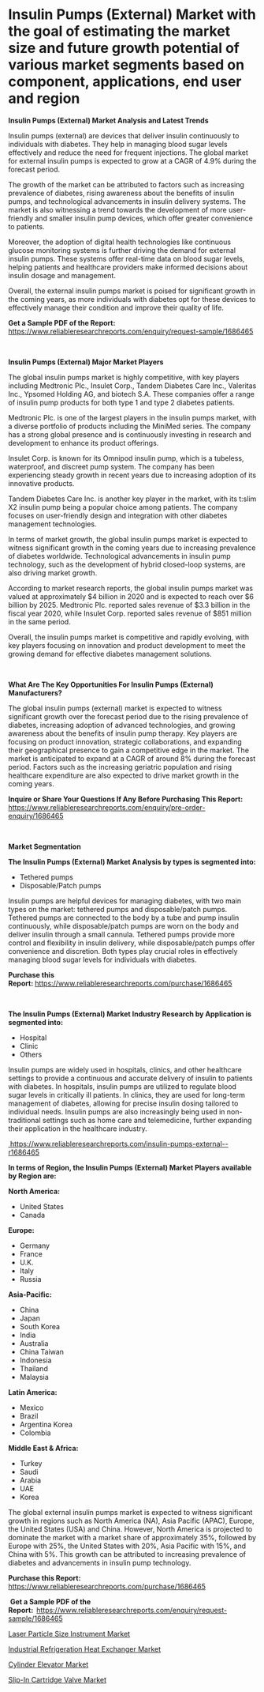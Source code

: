 <p><h1>Insulin Pumps (External) Market with the goal of estimating the market size and future growth potential of various market segments based on component, applications, end user and region</h1></p><p><strong>Insulin Pumps (External) Market Analysis and Latest Trends</strong></p>
<p><p>Insulin pumps (external) are devices that deliver insulin continuously to individuals with diabetes. They help in managing blood sugar levels effectively and reduce the need for frequent injections. The global market for external insulin pumps is expected to grow at a CAGR of 4.9% during the forecast period. </p><p>The growth of the market can be attributed to factors such as increasing prevalence of diabetes, rising awareness about the benefits of insulin pumps, and technological advancements in insulin delivery systems. The market is also witnessing a trend towards the development of more user-friendly and smaller insulin pump devices, which offer greater convenience to patients.</p><p>Moreover, the adoption of digital health technologies like continuous glucose monitoring systems is further driving the demand for external insulin pumps. These systems offer real-time data on blood sugar levels, helping patients and healthcare providers make informed decisions about insulin dosage and management.</p><p>Overall, the external insulin pumps market is poised for significant growth in the coming years, as more individuals with diabetes opt for these devices to effectively manage their condition and improve their quality of life.</p></p>
<p><strong>Get a Sample PDF of the Report:&nbsp;</strong> <a href="https://www.reliableresearchreports.com/enquiry/request-sample/1686465">https://www.reliableresearchreports.com/enquiry/request-sample/1686465</a></p>
<p>&nbsp;</p>
<p><strong>Insulin Pumps (External) Major Market Players</strong></p>
<p><p>The global insulin pumps market is highly competitive, with key players including Medtronic Plc., Insulet Corp., Tandem Diabetes Care Inc., Valeritas Inc., Ypsomed Holding AG, and biotech S.A. These companies offer a range of insulin pump products for both type 1 and type 2 diabetes patients.</p><p>Medtronic Plc. is one of the largest players in the insulin pumps market, with a diverse portfolio of products including the MiniMed series. The company has a strong global presence and is continuously investing in research and development to enhance its product offerings.</p><p>Insulet Corp. is known for its Omnipod insulin pump, which is a tubeless, waterproof, and discreet pump system. The company has been experiencing steady growth in recent years due to increasing adoption of its innovative products.</p><p>Tandem Diabetes Care Inc. is another key player in the market, with its t:slim X2 insulin pump being a popular choice among patients. The company focuses on user-friendly design and integration with other diabetes management technologies.</p><p>In terms of market growth, the global insulin pumps market is expected to witness significant growth in the coming years due to increasing prevalence of diabetes worldwide. Technological advancements in insulin pump technology, such as the development of hybrid closed-loop systems, are also driving market growth.</p><p>According to market research reports, the global insulin pumps market was valued at approximately $4 billion in 2020 and is expected to reach over $6 billion by 2025. Medtronic Plc. reported sales revenue of $3.3 billion in the fiscal year 2020, while Insulet Corp. reported sales revenue of $851 million in the same period.</p><p>Overall, the insulin pumps market is competitive and rapidly evolving, with key players focusing on innovation and product development to meet the growing demand for effective diabetes management solutions.</p></p>
<p>&nbsp;</p>
<p><strong>What Are The Key Opportunities For Insulin Pumps (External) Manufacturers?</strong></p>
<p><p>The global insulin pumps (external) market is expected to witness significant growth over the forecast period due to the rising prevalence of diabetes, increasing adoption of advanced technologies, and growing awareness about the benefits of insulin pump therapy. Key players are focusing on product innovation, strategic collaborations, and expanding their geographical presence to gain a competitive edge in the market. The market is anticipated to expand at a CAGR of around 8% during the forecast period. Factors such as the increasing geriatric population and rising healthcare expenditure are also expected to drive market growth in the coming years.</p></p>
<p><strong>Inquire or Share Your Questions If Any Before Purchasing This Report:</strong> <a href="https://www.reliableresearchreports.com/enquiry/pre-order-enquiry/1686465">https://www.reliableresearchreports.com/enquiry/pre-order-enquiry/1686465</a></p>
<p>&nbsp;</p>
<p><strong>Market Segmentation</strong></p>
<p><strong>The Insulin Pumps (External) Market Analysis by types is segmented into:</strong></p>
<p><ul><li>Tethered pumps</li><li>Disposable/Patch pumps</li></ul></p>
<p><p>Insulin pumps are helpful devices for managing diabetes, with two main types on the market: tethered pumps and disposable/patch pumps. Tethered pumps are connected to the body by a tube and pump insulin continuously, while disposable/patch pumps are worn on the body and deliver insulin through a small cannula. Tethered pumps provide more control and flexibility in insulin delivery, while disposable/patch pumps offer convenience and discretion. Both types play crucial roles in effectively managing blood sugar levels for individuals with diabetes.</p></p>
<p><strong>Purchase this Report:&nbsp;</strong><a href="https://www.reliableresearchreports.com/purchase/1686465">https://www.reliableresearchreports.com/purchase/1686465</a></p>
<p>&nbsp;</p>
<p><strong>The Insulin Pumps (External) Market Industry Research by Application is segmented into:</strong></p>
<p><ul><li>Hospital</li><li>Clinic</li><li>Others</li></ul></p>
<p><p>Insulin pumps are widely used in hospitals, clinics, and other healthcare settings to provide a continuous and accurate delivery of insulin to patients with diabetes. In hospitals, insulin pumps are utilized to regulate blood sugar levels in critically ill patients. In clinics, they are used for long-term management of diabetes, allowing for precise insulin dosing tailored to individual needs. Insulin pumps are also increasingly being used in non-traditional settings such as home care and telemedicine, further expanding their application in the healthcare industry.</p></p>
<p><a href="https://www.reliableresearchreports.com/insulin-pumps-external--r1686465">&nbsp;https://www.reliableresearchreports.com/insulin-pumps-external--r1686465</a></p>
<p><strong>In terms of Region, the Insulin Pumps (External) Market Players available by Region are:</strong></p>
<p>
    <p> <strong> North America: </strong>
        <ul>
            <li>United States</li>
            <li>Canada</li>
        </ul>
        </p> 
    <p> <strong> Europe: </strong>
        <ul>
            <li>Germany</li>
            <li>France</li>
            <li>U.K.</li>
            <li>Italy</li>
            <li>Russia</li>
        </ul>
        </p> 
    <p> <strong> Asia-Pacific: </strong>
        <ul>
            <li>China</li>
            <li>Japan</li>
            <li>South Korea</li>
            <li>India</li>
            <li>Australia</li>
            <li>China Taiwan</li>
            <li>Indonesia</li>
            <li>Thailand</li>
            <li>Malaysia</li>
        </ul>
        </p> 
    <p> <strong> Latin America: </strong>
        <ul>
            <li>Mexico</li>
            <li>Brazil</li>
            <li>Argentina Korea</li>
            <li>Colombia</li>
        </ul>
        </p> 
    <p> <strong> Middle East & Africa: </strong>
        <ul>
            <li>Turkey</li>
            <li>Saudi</li>
            <li>Arabia</li>
            <li>UAE</li>
            <li>Korea</li>
        </ul>
    </p>
    </p>
<p><p>The global external insulin pumps market is expected to witness significant growth in regions such as North America (NA), Asia Pacific (APAC), Europe, the United States (USA) and China. However, North America is projected to dominate the market with a market share of approximately 35%, followed by Europe with 25%, the United States with 20%, Asia Pacific with 15%, and China with 5%. This growth can be attributed to increasing prevalence of diabetes and advancements in insulin pump technology.</p></p>
<p><strong>Purchase this Report: </strong><a href="https://www.reliableresearchreports.com/purchase/1686465">https://www.reliableresearchreports.com/purchase/1686465</a></p>
<p>&nbsp;<strong>Get a Sample PDF of the Report:&nbsp;&nbsp;</strong><a href="https://www.reliableresearchreports.com/enquiry/request-sample/1686465">https://www.reliableresearchreports.com/enquiry/request-sample/1686465</a></p>
<p><strong></strong></p>
<p><p><a href="https://medium.com/@chellamarie1961/laser-particle-size-instrument-market-market-segmentation-geographical-regions-and-market-forcast-0dcecf3c1174">Laser Particle Size Instrument Market</a></p><p><a href="https://github.com/sifatuddin25/Market-Research-Report-List-1/blob/main/industrial-refrigeration-heat-exchanger-market.md">Industrial Refrigeration Heat Exchanger Market</a></p><p><a href="https://medium.com/@rosslarkin1962/cylinder-elevator-market-size-share-trends-analysis-report-by-end-use-application-1cfccb079a4d">Cylinder Elevator Market</a></p><p><a href="https://github.com/alexxisgm/Market-Research-Report-List-1/blob/main/slip-in-cartridge-valve-market.md">Slip-In Cartridge Valve Market</a></p></p>